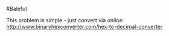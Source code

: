 #Baleful

This problem is simple - just convert via online:
http://www.binaryhexconverter.com/hex-to-decimal-converter
